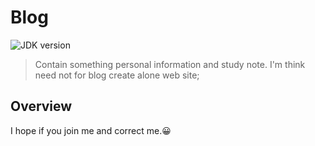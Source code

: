 # Blog

![JDK version](https://img.shields.io/badge/JDK-1.8-green)

> Contain something personal information and study note. I'm think need not for blog create alone web site;

## Overview

I hope if you join me and correct me.😀

